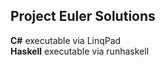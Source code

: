 Project Euler Solutions
-----------------------
**C#** executable via LinqPad  
**Haskell** executable via runhaskell  